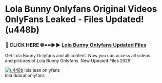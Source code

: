 # Lola Bunny Onlyfans Original Videos 0nlyFans Leaked - Files Updated! (u448b)

<h3>🔴 CLICK HERE 🌐==►► <a href="https://tinyurl.com/x26r9saj" rel="nofollow">Lola Bunny Onlyfans Updated Files</a></h3>

Get Lola Bunny Onlyfans and all content. Now you can access all videos and pictures of Lola Bunny Onlyfans. New Updated Files 2025!

[![u448b](https://i.imgur.com/LkgZPqh.gif)](https://tinyurl.com/x26r9saj)
lola jean onlyfans<br>
lola dubrul onlyfans